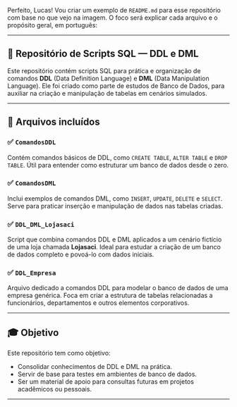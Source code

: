 Perfeito, Lucas! Vou criar um exemplo de `README.md` para esse repositório com base no que vejo na imagem. O foco será explicar cada arquivo e o propósito geral, em português:

---

## 📂 Repositório de Scripts SQL — DDL e DML

Este repositório contém scripts SQL para prática e organização de comandos **DDL** (Data Definition Language) e **DML** (Data Manipulation Language). Ele foi criado como parte de estudos de Banco de Dados, para auxiliar na criação e manipulação de tabelas em cenários simulados.

---

## 📑 Arquivos incluídos

### ✅ `ComandosDDL`

Contém comandos básicos de DDL, como `CREATE TABLE`, `ALTER TABLE` e `DROP TABLE`. Útil para entender como estruturar um banco de dados desde o zero.

### ✅ `ComandosDML`

Inclui exemplos de comandos DML, como `INSERT`, `UPDATE`, `DELETE` e `SELECT`. Serve para praticar inserção e manipulação de dados nas tabelas criadas.

### ✅ `DDL_DML_Lojasaci`

Script que combina comandos DDL e DML aplicados a um cenário fictício de uma loja chamada **Lojasaci**. Ideal para estudar a criação de um banco de dados completo e povoá-lo com dados iniciais.

### ✅ `DDL_Empresa`

Arquivo dedicado a comandos DDL para modelar o banco de dados de uma empresa genérica. Foca em criar a estrutura de tabelas relacionadas a funcionários, departamentos e outros elementos corporativos.

---

## 🎓 Objetivo

Este repositório tem como objetivo:

* Consolidar conhecimentos de DDL e DML na prática.
* Servir de base para testes em ambientes de banco de dados.
* Ser um material de apoio para consultas futuras em projetos acadêmicos ou pessoais.

---
